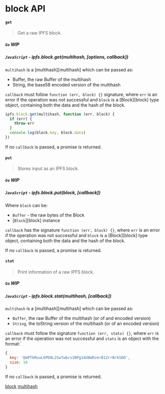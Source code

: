 block API
=========

#### `get`

> Get a raw IPFS block.

##### `Go` **WIP**

##### `JavaScript` - ipfs.block.get(multihash, [options, callback])

`multihash` is a [multihash][multihash] which can be passed as:

- Buffer, the raw Buffer of the multihash 
- String, the base58 encoded version of the multihash

`callback` must follow `function (err, block) {}` signature, where `err` is an error if the operation was not successful and `block` is a [Block][block] type object, containing both the data and the hash of the block.

```js
ipfs.block.get(multihash, function (err, block) {
  if (err) {
    throw err
  }
  console.log(block.key, block.data)
})
```

If no `callback` is passed, a promise is returned.

#### `put`

> Stores input as an IPFS block.

##### `Go` **WIP**

##### `JavaScript` - ipfs.block.put(block, [callback])

Where `block` can be:

- `Buffer` - the raw bytes of the Block
- [`Block`][block] instance

`callback` has the signature `function (err, block) {}`, where `err` is an error if the operation was not successful and `block` is a [Block][block] type object, containing both the data and the hash of the block.

If no `callback` is passed, a promise is returned.

#### `stat`

> Print information of a raw IPFS block.

##### `Go` **WIP**

##### `JavaScript` - ipfs.block.stat(multihash, [callback])

`multihash` is a [multihash][multihash] which can be passed as:

- `Buffer`, the raw Buffer of the multihash (or of and encoded version)
- `String`, the toString version of the multihash (or of an encoded version)

`callback` must follow the signature `function (err, stats) {}`, where `err` is an error if the operation was not successful and `stats` is an object with the format:`

```JavaScript
{
  key: 'QmPTkMuuL6PD8L2SwTwbcs1NPg14U8mRzerB1ZrrBrkSDD',
  size: 10
}
```

If no `callback` is passed, a promise is returned.

[block](https://github.com/ipfs/js-ipfs-block)
[multihash](https://github.com/multiformats/multihash)
